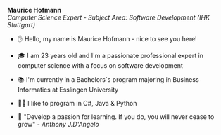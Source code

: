 **Maurice Hofmann** <br>
<i>Computer Science Expert - Subject Area: Software Development (IHK Stuttgart)</i> <br>

- ✋ Hello, my name is Maurice Hofmann - nice to see you here!
- 🎓 I am 23 years old and I'm a passionate professional expert in computer science with a focus on software development
- 📚 I'm currently in a Bachelors´s program majoring in Business Informatics at Esslingen University
- 👨‍💻 I like to program in C#, Java & Python

- 📖 "Develop a passion for learning. If you do, you will never cease to grow" - <i>Anthony J.D'Angelo</i>
